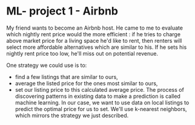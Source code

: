 # ML- project 1 - Airbnb
My friend wants to become an Airbnb host. He came to me to evaluate which nightly rent price would the more efficient : if he tries to charge above market price for a living space he'd like to rent, then renters will select more affordable alternatives which are similar to his. If he sets his nightly rent price too low, he'll miss out on potential revenue.

One strategy we could use is to:

- find a few listings that are similar to ours,
- average the listed price for the ones most similar to ours,
- set our listing price to this calculated average price.
The process of discovering patterns in existing data to make a prediction is called machine learning. In our case, we want to use data on local listings to predict the optimal price for us to set. We'll use k-nearest neighbors, which mirrors the strategy we just described.
